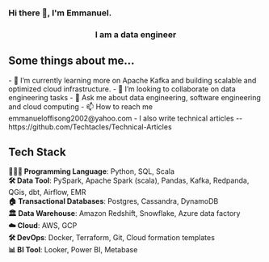 ### Hi there 👋, I'm Emmanuel.



<h3 align="center">I am a data engineer</h3>
<h2 >Some things about me...</h2>
- 🌱 I’m currently learning more on Apache Kafka and building scalable and optimized cloud infrastructure.
- 👯 I’m looking to collaborate on data engineering tasks 
- 💬 Ask me about data engineering, software engineering and cloud computing 
- 📫 How to reach me emmanueloffisong2002@yahoo.com
- I also write technical articles -- https://github.com/Techtacles/Technical-Articles

<h2>Tech Stack</h2>

<p align="left">
 <b>🧑🏾‍💻 Programming Language</b>: Python, SQL, Scala
<br> <b>🛠 Data Tool</b>: PySpark, Apache Spark (scala), Pandas, Kafka, Redpanda, QGis, dbt, Airflow, EMR
<br> <b>🏠 Transactional Databases</b>: Postgres, Cassandra, DynamoDB
<br> <b>🏛 Data Warehouse</b>: Amazon  Redshift, Snowflake, Azure data factory
<br> <b>☁️ Cloud</b>: AWS, GCP
<br> <b>🛠 DevOps</b>: Docker, Terraform, Git, Cloud formation templates
<br> <b>📊 BI Tool</b>:  Looker, Power BI, Metabase
</p>


